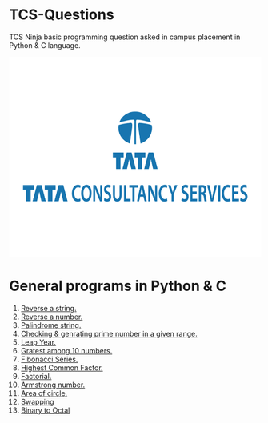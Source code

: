 # TCS-Questions
TCS Ninja basic programming question asked in campus placement in Python &amp; C language.

<p align="center">
<img height="400" width="850" src="Image/tcs.png" alt="TCS" />
</p>

# General programs in Python & C

1. <a href="https://github.com/harshitg123/TCS-Questions/tree/main/01_Reverse%20a%20string"> Reverse a string. </a>
2. <a href="https://github.com/harshitg123/TCS-Questions/tree/main/02_Reverse%20a%20number"> Reverse a number. </a>
3. <a href="https://github.com/harshitg123/TCS-Questions/tree/main/03_Plaindrome"> Palindrome string. </a>
4. <a href="https://github.com/harshitg123/TCS-Questions/tree/main/04_Prime%20Number"> Checking & genrating prime number in a given range. </a>
5. <a href="https://github.com/harshitg123/TCS-Questions/tree/main/05_Leap%20year"> Leap Year. </a>
6. <a href="https://github.com/harshitg123/TCS-Questions/tree/main/06_Greatest%20among%2010%20numbers"> Gratest among 10 numbers. </a>
7. <a href="https://github.com/harshitg123/TCS-Questions/tree/main/07_Fibonacci%20series"> Fibonacci Series. </a>
8. <a href="https://github.com/harshitg123/TCS-Questions/tree/main/08_HCF"> Highest Common Factor. </a>
9. <a href="https://github.com/harshitg123/TCS-Questions/tree/main/09_Factorial"> Factorial. </a>
10. <a href="https://github.com/harshitg123/TCS-Questions/tree/main/10_Armstrong"> Armstrong number. </a>
11. <a href="https://github.com/harshitg123/TCS-Questions/tree/main/10_Armstrong"> Area of circle. </a>
12. <a href="https://github.com/harshitg123/TCS-Questions/tree/main/12_Swap%20two%20numbers"> Swapping </a>
13. <a href="https://github.com/harshitg123/TCS-Questions/tree/main/13_Binary%20to%Octal"> Binary to Octal </a>
